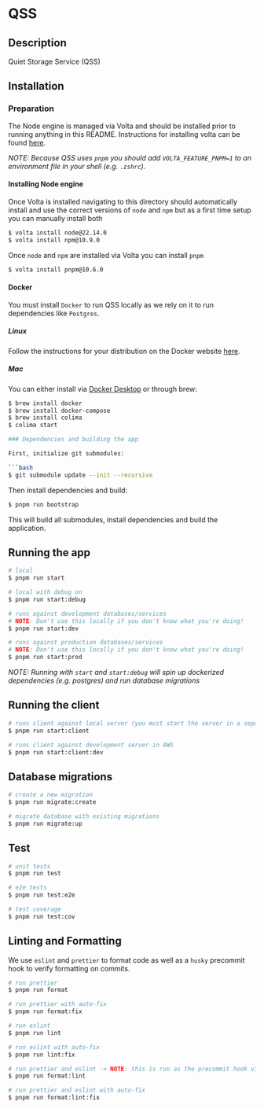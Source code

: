 # QSS

## Description

Quiet Storage Service (QSS)

## Installation

### Preparation

The Node engine is managed via Volta and should be installed prior to running anything in this README.  Instructions for installing volta can be found [here](https://docs.volta.sh/guide/getting-started).

*NOTE: Because QSS uses `pnpm` you should add `VOLTA_FEATURE_PNPM=1` to an environment file in your shell (e.g. `.zshrc`).*

#### Installing Node engine

Once Volta is installed navigating to this directory should automatically install and use the correct versions of `node` and `npm` but as a first time setup you can manually install both

```bash
$ volta install node@22.14.0
$ volta install npm@10.9.0
```

Once `node` and `npm` are installed via Volta you can install `pnpm`

```bash
$ volta install pnpm@10.6.0
```

#### Docker

You must install `Docker` to run QSS locally as we rely on it to run dependencies like `Postgres`.

##### Linux

Follow the instructions for your distribution on the Docker website [here](https://docs.docker.com/engine/install/).

##### Mac

You can either install via [Docker Desktop](https://docs.docker.com/desktop/) or through brew:

```bash
$ brew install docker
$ brew install docker-compose
$ brew install colima
$ colima start

### Dependencies and building the app

First, initialize git submodules:

```bash
$ git submodule update --init --recursive
```

Then install dependencies and build:

```bash
$ pnpm run bootstrap
```

This will build all submodules, install dependencies and build the application.

## Running the app

```bash
# local
$ pnpm run start

# local with debug on
$ pnpm run start:debug

# runs against development databases/services
# NOTE: Don't use this locally if you don't know what you're doing!
$ pnpm run start:dev

# runs against production databases/services
# NOTE: Don't use this locally if you don't know what you're doing!
$ pnpm run start:prod
```

_NOTE: Running with `start` and `start:debug` will spin up dockerized dependencies (e.g. postgres) and run database migrations_

## Running the client

```bash
# runs client against local server (you must start the server in a separate terminal!)
$ pnpm run start:client

# runs client against development server in AWS
$ pnpm run start:client:dev
```

## Database migrations

```bash
# create a new migration
$ pnpm run migrate:create

# migrate database with existing migrations
$ pnpm run migrate:up
```

## Test

```bash
# unit tests
$ pnpm run test

# e2e tests
$ pnpm run test:e2e

# test coverage
$ pnpm run test:cov
```

## Linting and Formatting

We use `eslint` and `prettier` to format code as well as a `husky` precommit hook to verify formatting on commits.

```bash
# run prettier
$ pnpm run format

# run prettier with auto-fix
$ pnpm run format:fix

# run eslint
$ pnpm run lint

# run eslint with auto-fix
$ pnpm run lint:fix

# run prettier and eslint -> NOTE: this is run as the precommit hook via husky and lint-staged
$ pnpm run format:lint

# run prettier and eslint with auto-fix
$ pnpm run format:lint:fix
```
